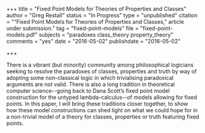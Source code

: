 +++
title = "Fixed Point Models for Theories of Properties and Classes"
author = "Greg Restall"
status = "In Progress"
type = "unpublished"
citation = "&ldquo;Fixed Point Models for Theories of Properties and Classes,&rdquo; article under submission."
tag = "fixed-point-models"
file = "fixed-point-models.pdf"
subjects = "paradoxes class_theory property_theory"
comments = "yes"
date = "2016-05-02"
publishdate = "2016-05-02"

+++

There is a vibrant (but minority) community among philosophical logicians seeking to resolve the paradoxes of classes, properties and truth by way of adopting some non-classical logic in which trivialising paradoxical arguments are not valid. There is also a long tradition in theoretical computer science--going back to Dana Scott’s fixed point model construction for the untyped lambda-calculus--of models allowing for  fixed points. In this paper, I will bring these traditions closer together, to show how these model constructions can shed light on what we could hope for in a non-trivial model of a theory for classes, properties or truth featuring fixed points.